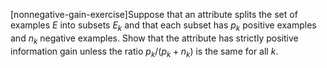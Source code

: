 

\[nonnegative-gain-exercise\]Suppose that an attribute splits the set of
examples $E$ into subsets $E_k$ and that each subset has $p_k$
positive examples and $n_k$ negative examples. Show that the
attribute has strictly positive information gain unless the ratio
$p_k/(p_k+n_k)$ is the same for all $k$.

